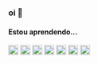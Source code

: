 ### oi 👋

#### Estou aprendendo...
<img loading="lazy" src="https://cdn.jsdelivr.net/gh/devicons/devicon/icons/c/c-original.svg" width="20" height="20"/> <img loading="lazy" src="https://cdn.jsdelivr.net/gh/devicons/devicon/icons/python/python-original.svg" width="20" height="20"/> <img loading="lazy" src="https://cdn.jsdelivr.net/gh/devicons/devicon/icons/opencv/opencv-original.svg" width="20" height="20"/> <img loading="lazy" src="https://cdn.jsdelivr.net/gh/devicons/devicon/icons/linux/linux-original.svg" width="20" height="20"/> <img loading="lazy" src="https://cdn.jsdelivr.net/gh/devicons/devicon/icons/ubuntu/ubuntu-plain.svg" width="20" height="20"/> <img loading="lazy" src="https://cdn.jsdelivr.net/gh/devicons/devicon/icons/vscode/vscode-original.svg" width="20" height="20"/> <img loading="lazy" src="https://cdn.jsdelivr.net/gh/devicons/devicon/icons/github/github-original.svg" width="20" height="20"/>        
